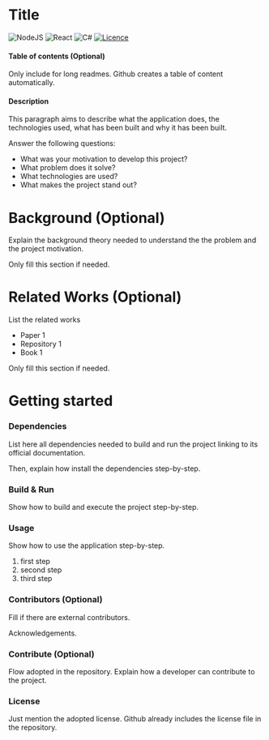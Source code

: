 # Title

<!-- badges -->
![NodeJS](https://img.shields.io/badge/node.js-6DA55F?style=for-the-badge&logo=node.js&logoColor=white)
![React](https://img.shields.io/badge/react-%2320232a.svg?style=for-the-badge&logo=react&logoColor=%2361DAFB)
![C#](https://img.shields.io/badge/c%23-%23239120.svg?style=for-the-badge&logo=csharp&logoColor=white)
[![Licence](https://img.shields.io/github/license/Ileriayo/markdown-badges?style=for-the-badge)](./LICENSE)
<!-- -->

#### Table of contents (Optional)

Only include for long readmes. Github creates a table of content automatically.

#### Description

This paragraph aims to describe what the application does, the technologies used, what has been built and why it has been built.

Answer the following questions: 
- What was your motivation to develop this project?
- What problem does it solve?
- What technologies are used?
- What makes the project stand out?

# Background (Optional)

Explain the background theory needed to understand the the problem and the project motivation.

Only fill this section if needed.

# Related Works (Optional)

List the related works

- Paper 1
- Repository 1
- Book 1

Only fill this section if needed.

# Getting started

### Dependencies

List here all dependencies needed to build and run the project linking to its official documentation.

Then, explain how install the dependencies step-by-step.

### Build & Run

Show how to build and execute the project step-by-step.

### Usage

Show how to use the application step-by-step.

1. first step
2. second step
3. third step

### Contributors (Optional)

Fill if there are external contributors.

Acknowledgements.

### Contribute (Optional)

Flow adopted in the repository. Explain how a developer can contribute to the project.

### License

Just mention the adopted license. Github already includes the license file in the repository.
